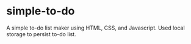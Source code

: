 # simple-to-do
A simple to-do list maker using HTML, CSS, and Javascript. Used local storage to persist to-do list. 

